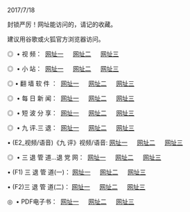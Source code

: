 <p>2017/7/18
<p>封锁严厉！网址能访问的，请记的收藏。
<p>建议用谷歌或火狐官方浏览器访问。
<p>◎   • 视 频： 
<a href="http://cf.wapp.space/tv/index.html" target="_blank">网址一</a> 　 
<a href="http://it.stood.pw/9018.html" target="_blank">网址二</a> 　 
<a href="http://n.ios8.us/9449.html" target="_blank">网址三</a></p>
<p>◎ </span>  •  小 站：  
<a href="http://p2.nard.ca/" target="_blank">网址一</a> 　 
<a href="http://it.stood.pw/" target="_blank">网址二</a> 　 
<a href="http://n.ios8.us/read/" target="_blank">网址三</a></p>
<p>◎  • 翻 墙 软 件 ：  
<a href="http://p2.nard.ca/ff/index.html" target="_blank">网址一</a> 　 
<a href="http://it.stood.pw/s/read/a1_nd.html" target="_blank">网址二</a> 　 
<a href="http://n.ios8.us/ff/index.html" target="_blank">网址三</a></p>
<p>◎ </span>  • 每 日 新 闻：  
<a href="http://p2.nard.ca/day/index.html" target="_blank">网址一</a> 　 
<a href="http://it.stood.pw/day/" target="_blank">网址二</a> 　 
<a href="http://n.ios8.us/day/index.html" target="_blank">网址三</a></p>
<p>◎ </span>  • 短 波 分 享：  
<a href="http://p2.nard.ca/h/index.html" target="_blank">网址一</a> 　 
<a href="http://it.stood.pw/h/" target="_blank">网址二</a> 　 
<a href="http://n.ios8.us/h/index.html" target="_blank">网址三</a></p>
<p>◎   • 九 评.三 退：  
<a href="http://p2.nard.ca/t/index.html" target="_blank">网址一</a> 　 
<a href="http://cf.wapp.space/v2/index.html" target="_blank">网址二</a> 　 
<a href="http://n.ios8.us/tt/index.html" target="_blank">网址三</a> 　</p>
<p>  • (E2_视频/语音)《九 评》视频/语音: 
<a href="http://cf.wapp.space/7738.html" target="_blank">网址一</a> 　 
<a href="http://it.stood.pw/7614.html" target="_blank">网址二</a> 　 
<a href="http://n.ios8.us/7633.html" target="_blank">网址三</a></p>
<p>◎   • 三 退 管 道...退 党 网：  
<a href="http://p2.nard.ca/go/td1.html" target="_blank">网址一</a> 　 
<a href="http://it.stood.pw/go/td2.html" target="_blank">网址二</a> 　 
<a href="http://n.ios8.us/go/td3.html" target="_blank">网址三</a></p>
<p>  • (F1) 三 退 管 道(一)： 
<a href="http://p2.nard.ca/dd/" target="_blank">网址一</a> 　 
<a href="http://it.stood.pw/s/read/a1_tdx.html" target="_blank">网址二</a> 　 
<a href="http://n.ios8.us/dd/" target="_blank">网址三</a></p>
<p>  • (F2)三 退 管 道(二)： 
<a href="http://cf.wapp.space/d/" target="_blank">网址一</a> 　 
<a href="http://it.stood.pw/d/" target="_blank">网址二</a> 　 
<a href="http://n.ios8.us/d/" target="_blank">网址三</a></p>
<p>◎   • PDF电子书：  
<a href="http://cf.wapp.space/p/" target="_blank">网址一</a> 　 
<a href="http://it.stood.pw/p/" target="_blank">网址二</a> 　 
<a href="http://n.ios8.us/p/" target="_blank">网址三</a></p>
